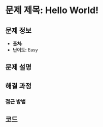 # 문제 제목: Hello World!

## 문제 정보
- **출처:** 
- **난이도:** Easy

## 문제 설명


## 해결 과정

### 접근 방법

## 코드
```python
